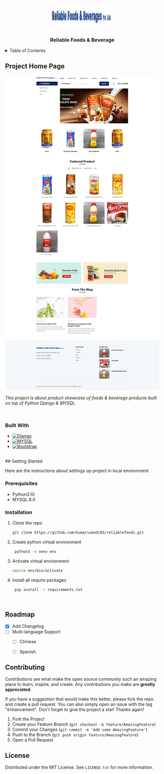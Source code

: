 
<a name="readme-top"></a>

<!-- PROJECT LOGO -->
<br />
<div align="center">
  <a href="#">
    <img src="rlfoods/website/static/img/logo2.png" alt="Logo" width="200" height="80">
  </a>

  <h3 align="center">Reliable Foods & Beverage</h3>
</div>



<!-- TABLE OF CONTENTS -->
<details>
  <summary>Table of Contents</summary>
  <ol>
    <li>
      <a href="#about-the-project">About The Project</a>
      <ul>
        <li><a href="#built-with">Built With</a></li>
      </ul>
    </li>
    <li>
      <a href="#getting-started">Getting Started</a>
      <ul>
        <li><a href="#prerequisites">Prerequisites</a></li>
        <li><a href="#installation">Installation</a></li>
      </ul>
    </li>
    <li>
        <a href="#roadmap"> Road Map </a>
    </li>
  </ol>
</details>



<!-- ABOUT THE PROJECT -->
## Project Home Page

[![Product Name Screen Shot][product-screenshot]](https://example.com)

_This project is about product showcase of foods & beverage products built 
on top of Python Django & MYSQL._

<br>

### Built With

*  [![Django][Django]][Django_url]
*  [![MYSQL][MYSQL]][MYSQL_url]
*  [![Bootstrap][Bootstrap]][Bootstrap_url]


<br>
<!-- GETTING STARTED -->
## Getting Started

Here are the instructions about settings up project in local environment

### Prerequisites

* Python3.10
* MYSQL 8.0


### Installation


1. Clone the repo
   ```sh
   git clone https://github.com/kumarsubedi93/reliablefoods.git
   ```
2. Create python virtual environment
   ```sh
    python3 -m venv env
   ```
3. Activate virtual environment
   ```sh
   source env/bin/activate
   ```
4. Install all require packages

   ```sh
    pip install -r requirements.txt
   ```

<br>


<!-- ROADMAP -->
## Roadmap

- [x] Add Changelog
- [ ] Multi-language Support
    - [ ] Chinese
    - [ ] Spanish



<!-- CONTRIBUTING -->
## Contributing

Contributions are what make the open source community such an amazing place to learn, inspire, and create. Any contributions you make are **greatly appreciated**.

If you have a suggestion that would make this better, please fork the repo and create a pull request. You can also simply open an issue with the tag "enhancement".
Don't forget to give the project a star! Thanks again!

1. Fork the Project
2. Create your Feature Branch (`git checkout -b feature/AmazingFeature`)
3. Commit your Changes (`git commit -m 'Add some AmazingFeature'`)
4. Push to the Branch (`git push origin feature/AmazingFeature`)
5. Open a Pull Request




<!-- LICENSE -->
## License

Distributed under the MIT License. See `LICENSE.txt` for more information.


<!-- MARKDOWN LINKS & IMAGES -->
<!-- https://www.markdownguide.org/basic-syntax/#reference-style-links -->
[contributors-shield]: https://img.shields.io/github/contributors/othneildrew/Best-README-Template.svg?style=for-the-badge
[contributors-url]: https://github.com/othneildrew/Best-README-Template/graphs/contributors
[forks-shield]: https://img.shields.io/github/forks/othneildrew/Best-README-Template.svg?style=for-the-badge
[forks-url]: https://github.com/othneildrew/Best-README-Template/network/members
[stars-shield]: https://img.shields.io/github/stars/othneildrew/Best-README-Template.svg?style=for-the-badge
[stars-url]: https://github.com/othneildrew/Best-README-Template/stargazers
[issues-shield]: https://img.shields.io/github/issues/othneildrew/Best-README-Template.svg?style=for-the-badge
[issues-url]: https://github.com/othneildrew/Best-README-Template/issues
[license-shield]: https://img.shields.io/github/license/othneildrew/Best-README-Template.svg?style=for-the-badge
[license-url]: https://github.com/othneildrew/Best-README-Template/blob/master/LICENSE.txt
[linkedin-shield]: https://img.shields.io/badge/-LinkedIn-black.svg?style=for-the-badge&logo=linkedin&colorB=555
[linkedin-url]: https://linkedin.com/in/othneildrew
[Next.js]: https://img.shields.io/badge/next.js-000000?style=for-the-badge&logo=nextdotjs&logoColor=white
[Next-url]: https://nextjs.org/
[React.js]: https://img.shields.io/badge/React-20232A?style=for-the-badge&logo=react&logoColor=61DAFB
[React-url]: https://reactjs.org/
[Vue.js]: https://img.shields.io/badge/Vue.js-35495E?style=for-the-badge&logo=vuedotjs&logoColor=4FC08D
[Vue-url]: https://vuejs.org/
[Angular.io]: https://img.shields.io/badge/Angular-DD0031?style=for-the-badge&logo=angular&logoColor=white
[Angular-url]: https://angular.io/
[Svelte.dev]: https://img.shields.io/badge/Svelte-4A4A55?style=for-the-badge&logo=svelte&logoColor=FF3E00
[Svelte-url]: https://svelte.dev/
[Laravel.com]: https://img.shields.io/badge/Laravel-FF2D20?style=for-the-badge&logo=laravel&logoColor=white
[Laravel-url]: https://laravel.com
[Bootstrap.com]: https://img.shields.io/badge/Bootstrap-563D7C?style=for-the-badge&logo=bootstrap&logoColor=white
[Bootstrap-url]: https://getbootstrap.com
[JQuery.com]: https://img.shields.io/badge/jQuery-0769AD?style=for-the-badge&logo=jquery&logoColor=white
[JQuery-url]: https://jquery.com 


[product-screenshot]: rlfoods/website/static/img/project-homepage.png
[Django_url]:https://www.djangoproject.com/
[Django]:https://img.shields.io/badge/Django-092E20?style=for-the-badge&logo=django&logoColor=white
[MYSQL_url]:https://www.mysql.com/
[MYSQL]:https://img.shields.io/badge/MySQL-00000F?style=for-the-badge&logo=mysql&logoColor=white
[Bootstrap]:https://img.shields.io/badge/Bootstrap-563D7C?style=for-the-badge&logo=bootstrap&logoColor=white
[Bootstrap_url]:https://getbootstrap.com